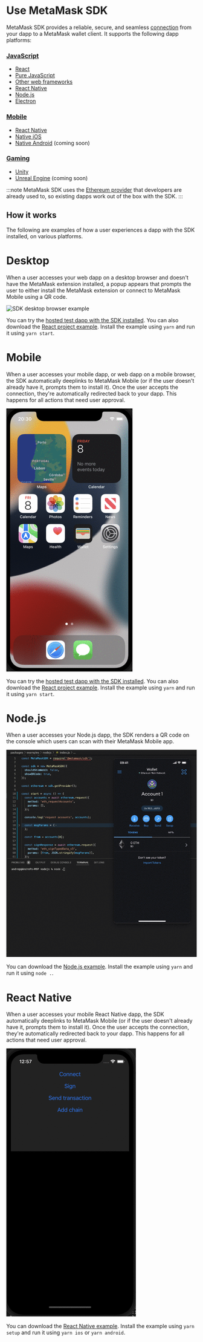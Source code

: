 # Use MetaMask SDK

MetaMask SDK provides a reliable, secure, and seamless [connection](../../concepts/sdk-connections.md)
from your dapp to a MetaMask wallet client.
It supports the following dapp platforms:

<div class="cards">
  <div class="card">
    <div class="card__header">
      <h3><a href="javascript">JavaScript</a></h3>
    </div>
    <div class="card__body">
      <ul>
        <li><a href="javascript/react">React</a></li>
        <li><a href="javascript/pure-js">Pure JavaScript</a></li>
        <li><a href="javascript/other-web-frameworks">Other web frameworks</a></li>
        <li><a href="javascript/react-native">React Native</a></li>
        <li><a href="javascript/nodejs">Node.js</a></li>
        <li><a href="javascript/electron">Electron</a></li>
      </ul>
    </div>
  </div>
  <div class="card">
    <div class="card__header">
      <h3><a href="mobile">Mobile</a></h3>
    </div>
    <div class="card__body">
      <ul>
        <li><a href="javascript/react-native">React Native</a></li>
        <li><a href="mobile/ios">Native iOS</a></li>
        <li><a href="mobile/android">Native Android</a> (coming soon)</li>
      </ul>
    </div>
  </div>
  <div class="card">
    <div class="card__header">
      <h3><a href="gaming">Gaming</a></h3>
    </div>
    <div class="card__body">
      <ul>
        <li><a href="gaming/unity">Unity</a></li>
        <li><a href="gaming/unreal-engine">Unreal Engine</a> (coming soon)</li>
      </ul>
    </div>
  </div>
</div>

:::note
MetaMask SDK uses the [Ethereum provider](../../reference/provider-api.md) that developers are
already used to, so existing dapps work out of the box with the SDK.
:::

## How it works

The following are examples of how a user experiences a dapp with the SDK installed, on various platforms.

<!--tabs-->

# Desktop

When a user accesses your web dapp on a desktop browser and doesn't have the MetaMask extension
installed, a popup appears that prompts the user to either install the MetaMask extension or connect
to MetaMask Mobile using a QR code.

![SDK desktop browser example](../../assets/sdk-desktop-browser.gif)

You can try the
[hosted test dapp with the SDK installed](https://c0f4f41c-2f55-4863-921b-sdk-docs.github.io/test-dapp-2/).
You can also download the
[React project example](https://github.com/MetaMask/examples/tree/main/metamask-with/metamask-sdk-create-react-app).
Install the example using `yarn` and run it using `yarn start`.

# Mobile

When a user accesses your mobile dapp, or web dapp on a mobile browser, the SDK automatically
deeplinks to MetaMask Mobile (or if the user doesn't already have it, prompts them to install it).
Once the user accepts the connection, they're automatically redirected back to your dapp.
This happens for all actions that need user approval.

<p align="center">

![SDK mobile browser example](../../assets/sdk-mobile-browser.gif)

</p>

You can try the
[hosted test dapp with the SDK installed](https://c0f4f41c-2f55-4863-921b-sdk-docs.github.io/test-dapp-2/).
You can also download the
[React project example](https://github.com/MetaMask/examples/tree/main/metamask-with/metamask-sdk-create-react-app).
Install the example using `yarn` and run it using `yarn start`.

# Node.js

When a user accesses your Node.js dapp, the SDK renders a QR code on the console which users can
scan with their MetaMask Mobile app.

<p align="center">

![SDK Node.js example](../../assets/sdk-nodejs.gif)

</p>

You can download the
[Node.js example](https://c0f4f41c-2f55-4863-921b-sdk-docs.github.io/downloads/nodejs_v0.0.1_beta5.zip).
Install the example using `yarn` and run it using `node .`.

# React Native

When a user accesses your mobile React Native dapp, the SDK automatically deeplinks to MetaMask
Mobile (or if the user doesn't already have it, prompts them to install it).
Once the user accepts the connection, they're automatically redirected back to your dapp.
This happens for all actions that need user approval.

<p align="center">

![SDK React Native example](../../assets/sdk-react-native.gif)

</p>

You can download the
[React Native example](https://c0f4f41c-2f55-4863-921b-sdk-docs.github.io/downloads/reactNativeApp_v0.1.0.zip).
Install the example using `yarn setup` and run it using `yarn ios` or `yarn android`.

<!--/tabs-->
